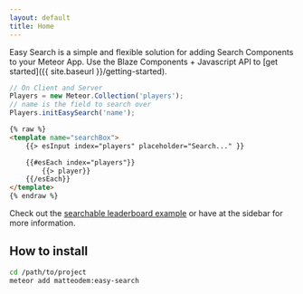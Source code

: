 ```yaml
---
layout: default
title: Home
---
```


Easy Search is a simple and flexible solution for adding Search Components to your Meteor App. Use the Blaze Components + Javascript API to [get started]({{ site.baseurl }}/getting-started). 

```javascript
// On Client and Server
Players = new Meteor.Collection('players');
// name is the field to search over
Players.initEasySearch('name');
```

```html
{% raw %}
<template name="searchBox">
    {{> esInput index="players" placeholder="Search..." }}

    {{#esEach index="players"}}
        {{> player}}
    {{/esEach}}
</template>
{% endraw %}
```

Check out the [searchable leaderboard example](https://github.com/matteodem/easy-search-leaderboard) or have at the sidebar for more information.

## How to install

```sh
cd /path/to/project
meteor add matteodem:easy-search
```
